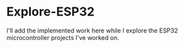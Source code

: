 # Explore-ESP32
I'll add the implemented work here while I explore the ESP32 microcontroller projects I've worked on.
